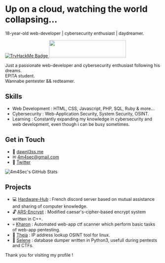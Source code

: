 <!-- Header -->
# Up on a cloud, watching the world collapsing...
18-year-old web-developer | cybersecurity enthusiast | daydreamer.

<!-- Badge -->
<a href="https://tryhackme.com/p/dawnl3ss"> ![TryHackMe Badge](https://tryhackme-badges.s3.amazonaws.com/dawnl3ss.png) </a>
<a href="https://app.hackthebox.com/profile/1321357"><img src="https://www.hackthebox.com/badge/image/1321357" width="249" height="56"></a>

<!-- Introduction -->
Just a passionate web-developer and cybersecurity enthusiast following his dreams.  
EPITA student.  
Wannabe pentester && redteamer.

<!-- Skills -->
## Skills
- Web Development : HTML, CSS, Javascript, PHP, SQL, Ruby & more...
- Cybersecurity : Web-Application Security, System Security, OSINT.
- Learning : Constantly expanding my knowledge in cybersecurity and web development, even though i can be busy sometimes.

<!-- Contact Me -->
## Get in Touch
- 🔰 [dawnl3ss.me](http://dawnl3ss.me/)
- ✉ 4m4sec@gmail.com
- 💎 [Twitter](https://twitter.com/4m4Sec)

<!-- GitHub Stats -->
![4m4Sec's GitHub Stats](https://github-readme-stats.vercel.app/api?username=dawnl3ss&show_icons=true&count_private=true&theme=dark)

<!-- Projects -->
## Projects
- 💻 [Hardware-Hub](http://hardware-hub.fr) : French discord server based on mutual assistance and sharing of computer knowledge.
- 🔓 [ARS-Encrypt](https://github.com/dawnl3ss/ARS-Encrypt) : Modified caesar's-cipher-based encrypt system written in C++.
- 💀 [Kharon](https://github.com/dawnl3ss/Kharon) : Automated web-app ctf scanner which perform basic tasks of web-app pentesting.
- 🔎 [Theia](https://github.com/dawnl3ss/Theia) : IP address lookup OSINT tool for linux.
- 📂 [Selene](https://github.com/dawnl3ss/Selene) : database dumper written in Python3, usefull during pentests and CTFs.

<!-- Footer -->
Thank you for visiting my profile ! 
